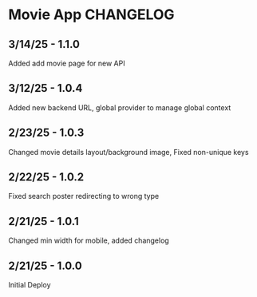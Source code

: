# Movie App CHANGELOG

## 3/14/25 - 1.1.0
Added add movie page for new API

## 3/12/25 - 1.0.4
Added new backend URL, global provider to manage global context

## 2/23/25 - 1.0.3
Changed movie details layout/background image, Fixed non-unique keys

## 2/22/25 - 1.0.2
Fixed search poster redirecting to wrong type

## 2/21/25 - 1.0.1
Changed min width for mobile, added changelog

## 2/21/25 - 1.0.0
Initial Deploy 
